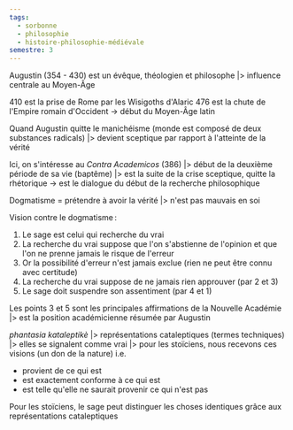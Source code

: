 ```yaml
---
tags:
  - sorbonne
  - philosophie
  - histoire-philosophie-médiévale
semestre: 3
---
```

Augustin (354 - 430) est un évêque, théologien et philosophe
|> influence centrale au Moyen-Âge

410 est la prise de Rome par les Wisigoths d'Alaric
476 est la chute de l'Empire romain d'Occident -> début du Moyen-Âge latin

Quand Augustin quitte le manichéisme (monde est composé de deux substances radicals)
|> devient sceptique par rapport à l'atteinte de la vérité

Ici, on s'intéresse au _Contra Academicos_ (386)
|> début de la deuxième période de sa vie (baptême)
|> est la suite de la crise sceptique, quitte la rhétorique
-> est le dialogue du début de la recherche philosophique

Dogmatisme = prétendre à avoir la vérité
|> n'est pas mauvais en soi

Vision contre le dogmatisme :
1. Le sage est celui qui recherche du vrai
2. La recherche du vrai suppose que l'on s'abstienne de l'opinion et que l'on ne prenne jamais le risque de l'erreur
3. Or la possibilité d'erreur n'est jamais exclue (rien ne peut être connu avec certitude)
4. La recherche du vrai suppose de ne jamais rien approuver (par 2 et 3)
5. Le sage doit suspendre son assentiment (par 4 et 1)

Les points 3 et 5 sont les principales affirmations de la Nouvelle Académie
|> est la position académicienne résumée par Augustin

*phantasia kataleptikè*
|> représentations cataleptiques (termes techniques)
|> elles se signalent comme vrai
|> pour les stoïciens, nous recevons ces visions (un don de la nature)
i.e.
- provient de ce qui est
- est exactement conforme à ce qui est
- est telle qu'elle ne saurait provenir ce qui n'est pas

Pour les stoïciens, le sage peut distinguer les choses identiques grâce aux représentations cataleptiques